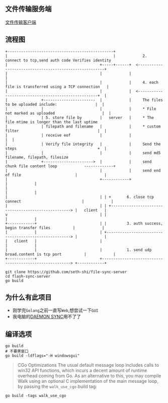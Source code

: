 ## 文件传输服务端
[文件传输客户端](https://github.com/seth-shi/file-sync-client)

## 流程图
```
+-----------------------------------------------+
|                                               |            2. connect to tcp,send auth code Verifies identity
|                                         +-----+------+  <-------------------------------------------------------+
|                                         |            |                                                          |
|                                         |            |     4. each file is transferred using a TCP connection   |
|                                         |            |  <----------------------------------------------------+  |
|               +-----------------------  |            |     The files to be uploaded include:                 |  |
|               |                         |            |     * File not marked as uploaded                     |  |
|               | 5. store file by        |   server   |     * The file mtime is longer than the last uptime
|               | filepath and filename   |            |     * custom filter                                   |  |
|               | receive eof             |            |                                                       |  |
|               | Verify file integrity   |            |     Send the steps                                    +  |
|               |                         |            |     send md5 filename, filepath, filesize
|               +---------------------->  |            |     send chunk file content loop            -------------+
|                                         |            |     send end of file                        |            |
|                                         +------------+                                             |            |
|                                                                                                    |            |
|                                         | | +       6. close tcp connect                           |            |
|                                         | | +----------------------------------------------------> |   client   |
v                                         | |                                                        |            |
+------------+                            | |         3. auth success, begin transfer files          |            |
|            |                            | +------------------------------------------------------> |            |
|   client   |                            |                                                          |            |
|            |                            |           1. send udp broad.content is tcp port          |            |
+------------+                            +--------------------------------------------------------> +------------+

```

```shell script
git clone https://github.com/seth-shi/file-sync-server
cd flash-sync-server
go build
```

## 为什么有此项目
* 刚学完`Golang`之前一直写`Web`,想尝试一下`GUI`
* 我电脑的[DAEMON SYNC](https://daemonsync.me/home)用不了了

## 编译选项
```
go build
# 不要黑窗口
go build -ldflags="-H windowsgui"
```

> CGo Optimizations
> The usual default message loop includes calls to win32 API functions, which incurs a decent amount of runtime overhead coming from Go. As an alternative to this, you may compile Walk using an optional C implementation of the main message loop, by passing the `walk_use_cgo` build tag:
```
go build -tags walk_use_cgo
```